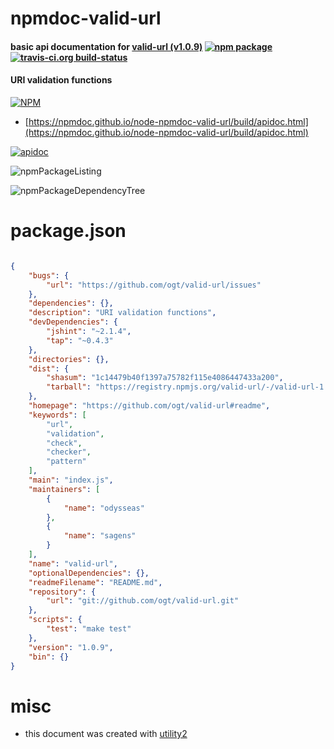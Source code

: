 # npmdoc-valid-url

#### basic api documentation for  [valid-url (v1.0.9)](https://github.com/ogt/valid-url#readme)  [![npm package](https://img.shields.io/npm/v/npmdoc-valid-url.svg?style=flat-square)](https://www.npmjs.org/package/npmdoc-valid-url) [![travis-ci.org build-status](https://api.travis-ci.org/npmdoc/node-npmdoc-valid-url.svg)](https://travis-ci.org/npmdoc/node-npmdoc-valid-url)

#### URI validation functions

[![NPM](https://nodei.co/npm/valid-url.png?downloads=true&downloadRank=true&stars=true)](https://www.npmjs.com/package/valid-url)

- [https://npmdoc.github.io/node-npmdoc-valid-url/build/apidoc.html](https://npmdoc.github.io/node-npmdoc-valid-url/build/apidoc.html)

[![apidoc](https://npmdoc.github.io/node-npmdoc-valid-url/build/screenCapture.buildCi.browser.%252Ftmp%252Fbuild%252Fapidoc.html.png)](https://npmdoc.github.io/node-npmdoc-valid-url/build/apidoc.html)

![npmPackageListing](https://npmdoc.github.io/node-npmdoc-valid-url/build/screenCapture.npmPackageListing.svg)

![npmPackageDependencyTree](https://npmdoc.github.io/node-npmdoc-valid-url/build/screenCapture.npmPackageDependencyTree.svg)



# package.json

```json

{
    "bugs": {
        "url": "https://github.com/ogt/valid-url/issues"
    },
    "dependencies": {},
    "description": "URI validation functions",
    "devDependencies": {
        "jshint": "~2.1.4",
        "tap": "~0.4.3"
    },
    "directories": {},
    "dist": {
        "shasum": "1c14479b40f1397a75782f115e4086447433a200",
        "tarball": "https://registry.npmjs.org/valid-url/-/valid-url-1.0.9.tgz"
    },
    "homepage": "https://github.com/ogt/valid-url#readme",
    "keywords": [
        "url",
        "validation",
        "check",
        "checker",
        "pattern"
    ],
    "main": "index.js",
    "maintainers": [
        {
            "name": "odysseas"
        },
        {
            "name": "sagens"
        }
    ],
    "name": "valid-url",
    "optionalDependencies": {},
    "readmeFilename": "README.md",
    "repository": {
        "url": "git://github.com/ogt/valid-url.git"
    },
    "scripts": {
        "test": "make test"
    },
    "version": "1.0.9",
    "bin": {}
}
```



# misc
- this document was created with [utility2](https://github.com/kaizhu256/node-utility2)
